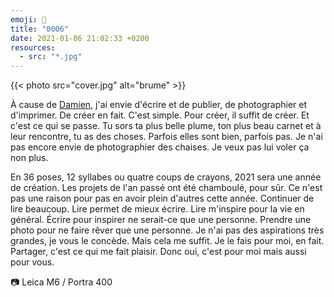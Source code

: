 ```yaml
---
emoji: 📖
title: "0006"
date: 2021-01-06 21:02:33 +0200
resources:
  - src: "*.jpg"
---
```


{{< photo src="cover.jpg" alt="brume" >}}

À cause de [Damien](https://damien.cool), j'ai envie d'écrire et de publier, de photographier et d'imprimer. De créer en fait. C'est simple. Pour créer, il suffit de créer. Et c'est ce qui se passe. Tu sors ta plus belle plume, ton plus beau carnet et à leur rencontre, tu as des choses. Parfois elles sont bien, parfois pas. Je n'ai pas encore envie de photographier des chaises. Je veux pas lui voler ça non plus. 

En 36 poses, 12 syllabes ou quatre coups de crayons, 2021 sera une année de création. Les projets de l'an passé ont été chamboulé, pour sûr. Ce n'est pas une raison pour pas en avoir plein d'autres cette année. 
Continuer de lire beaucoup. Lire permet de mieux écrire. Lire m'inspire pour la vie en général. Écrire pour inspirer ne serait-ce que une personne. Prendre une photo pour ne faire rêver que une personne. Je n'ai pas des aspirations très grandes, je vous le concède. Mais cela me suffit. Je le fais pour moi, en fait. Partager, c'est ce qui me fait plaisir. Donc oui, c'est pour moi mais aussi pour vous. 

📷 Leica M6 / Portra 400